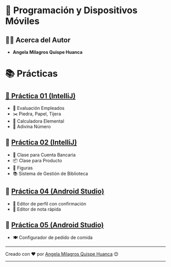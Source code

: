 # 📱 Programación y Dispositivos Móviles

## 👩‍💻 Acerca del Autor

- **Angela Milagros Quispe Huanca**
  
# 📚 Prácticas
  
## [🧠 Práctica 01 (IntelliJ)](https://github.com/Mila21xy/Programacion-y-Dispositivos-Moviles/tree/main/EV%201/PRACTICA%201)

- 🧮 Evaluación Empleados
- ✂️ Piedra, Papel, Tijera
- 🧾 Calculadora Elemental
- 🔢 Adivina Número
  
## 🧠 [Práctica 02 (IntelliJ)](https://github.com/Mila21xy/Programacion-y-Dispositivos-Moviles/tree/main/EV%201/PRACTICA%202)

- 🏦 Clase para Cuenta Bancaria
- 📦 Clase para Producto
- 🔺 Figuras
- 📚 Sistema de Gestión de Biblioteca

## 🤖 [Práctica 04 (Android Studio)](https://github.com/Mila21xy/Programacion-y-Dispositivos-Moviles/tree/main/EV%202/Practica-4)

- 👤 Editor de perfil con confirmación
- 📝 Editor de nota rápida

## 🍔 [Práctica 05 (Android Studio)](https://github.com/Mila21xy/Programacion-y-Dispositivos-Moviles/tree/main/EV%202/Practica-5)

- 🍽️ Configurador de pedido de comida

-----------------------------

Creado con ❤️ por [Angela Milagros Quispe Huanca](https://github.com/Mila21xy/Programacion-y-Dispositivos-Moviles.git) 😊

--------------------------
